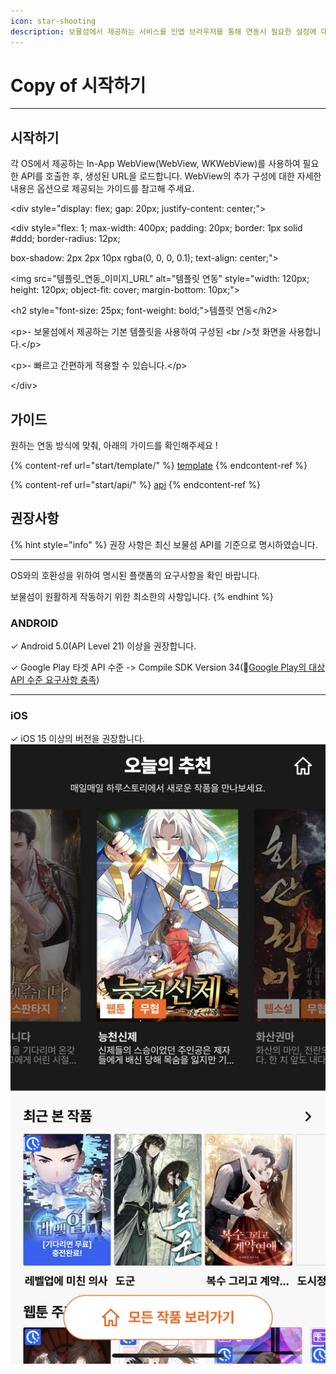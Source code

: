 ```yaml
---
icon: star-shooting
description: 보물섬에서 제공하는 서비스를 인앱 브라우저를 통해 연동시 필요한 설정에 대해 알아 보세요.
---
```


# Copy of 시작하기

***

## 시작하기

각 OS에서 제공하는 In-App WebView(WebView, WKWebView)를 사용하여 필요한 API를 호출한 후, 생성된 URL을 로드합니다. WebView의 추가 구성에 대한 자세한 내용은 옵션으로 제공되는 가이드를 참고해 주세요.



\<div style="display: flex; gap: 20px; justify-content: center;">

\<div style="flex: 1; max-width: 400px; padding: 20px; border: 1px solid #ddd; border-radius: 12px;

box-shadow: 2px 2px 10px rgba(0, 0, 0, 0.1); text-align: center;">

\<img src="템플릿\_연동\_이미지\_URL" alt="템플릿 연동" style="width: 120px; height: 120px; object-fit: cover; margin-bottom: 10px;">

\<h2 style="font-size: 25px; font-weight: bold;">템플릿 연동\</h2>

\<p>- 보물섬에서 제공하는 기본 템플릿을 사용하여 구성된 \<br />첫 화면을 사용합니다.\</p>

\<p>- 빠르고 간편하게 적용할 수 있습니다.\</p>

\</div>

## 가이드

원하는 연동 방식에 맞춰, 아래의 가이드를 확인해주세요 !

{% content-ref url="start/template/" %}
[template](start/template/)
{% endcontent-ref %}

{% content-ref url="start/api/" %}
[api](start/api/)
{% endcontent-ref %}

## 권장사항

{% hint style="info" %}
권장 사항은 최신 보물섬 API를 기준으로 명시하였습니다.

***

OS와의 호환성을 위하여 명시된 플랫폼의 요구사항을 확인 바랍니다.

보물섬이 원활하게 작동하기 위한 최소한의 사항입니다.
{% endhint %}

### ANDROID

✓ Android 5.0(API Level 21) 이상을 권장합니다.

✓ Google Play 타겟 API 수준 -> Compile SDK Version 34(:link:[Google Play의 대상 API 수준 요구사항 충족](https://developer.android.com/google/play/requirements/target-sdk?hl=ko))

***

### iOS

✓  iOS 15 이상의 버전을 권장합니다.![](<../.gitbook/assets/KakaoTalk_Photo_2025-02-28-16-31-17 001.jpeg>)








